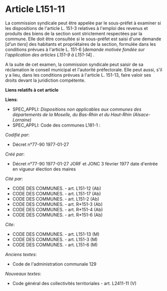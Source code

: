 # Article L151-11

La commission syndicale peut être appelée par le sous-préfet à examiner si les dispositions de l'article L. 151-3 relatives à
l'emploi des revenus et produits des biens de la section sont strictement respectées par la commune. Elle doit être consultée
si le sous-préfet est saisi d'une demande [*d'un tiers*] des habitants et propriétaires de la section, formulée dans les
conditions prévues à l'article L. 151-6 [*demande motivée fondée sur l'application des articles L151-9 à L151-14*] . 

A la suite de cet examen, la commission syndicale peut saisir de sa réclamation le conseil municipal et l'autorité
préfectorale. Elle peut aussi, s'il y a lieu, dans les conditions prévues à l'article L. 151-13, faire valoir ses droits
devant la juridiction compétente.

**Liens relatifs à cet article**

**Liens**:

  - SPEC_APPLI: *Dispositions non applicables aux communes des départements de la Moselle, du Bas-Rhin et du Haut-Rhin (Alsace-Lorraine)*
  - SPEC_APPLI: Code des communes L181-1 :

_Codifié par_:

  - Décret n°77-90 1977-01-27

_Créé par_:

  - Décret n°77-90 1977-01-27 JORF et JONC 3 février 1977 date d'entrée en vigueur élection des maires

_Cité par_:

  - CODE DES COMMUNES. - art. L151-12 (Ab)
  - CODE DES COMMUNES. - art. L151-17 (Ab)
  - CODE DES COMMUNES. - art. L151-2 (Ab)
  - CODE DES COMMUNES. - art. R*151-3 (Ab)
  - CODE DES COMMUNES. - art. R*151-4 (Ab)
  - CODE DES COMMUNES. - art. R*151-6 (Ab)

_Cite_:

  - CODE DES COMMUNES. - art. L151-13 (M)
  - CODE DES COMMUNES. - art. L151-3 (M)
  - CODE DES COMMUNES. - art. L151-6 (M)

_Anciens textes_:

  - Code de l'administration communale 129

_Nouveaux textes_:

  - Code général des collectivités territoriales - art. L2411-11 (V)
